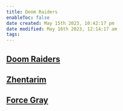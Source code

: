 ```yaml
---
title: Doom Raiders
enableToc: false
date created: May 15th 2023, 10:42:17 pm
date modified: May 16th 2023, 12:14:17 am
tags: 
---
```

## [Doom Raiders](content/Doom%20Raiders.md)

## [Zhentarim](content/Zhentarim.md)

## [Force Gray](content/Force%20Gray.md)
